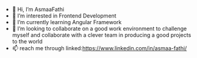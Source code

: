 - 👋 Hi, I’m AsmaaFathi
- 👀 I’m interested in Frontend Development
- 🌱 I’m currently learning Angular Framework
- 💞️ I’m looking to collaborate on a good work environment to challenge myself and collaborate with a clever team in producing a good projects to the world
- 📫 reach me through linked:https://www.linkedin.com/in/asmaa-fathi/

<!---
AsmaaFH/AsmaaFH is a ✨ special ✨ repository because its `README.md` (this file) appears on your GitHub profile.
You can click the Preview link to take a look at your changes.
--->

